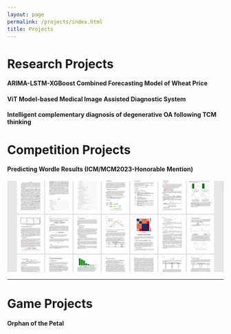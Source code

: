 ```yaml
---
layout: page
permalink: /projects/index.html
title: Projects
---
```


# Research Projects

#### ARIMA-LSTM-XGBoost Combined Forecasting Model of Wheat Price

#### ViT Model-based Medical Image Assisted Diagnostic System

#### Intelligent complementary diagnosis of degenerative OA following TCM thinking



# Competition Projects

#### Predicting Wordle Results (ICM/MCM2023-Honorable Mention) 

<center>
<img src="/images/predicting-wordle-results.png">
</center>



---

# Game Projects

#### Orphan of the Petal

